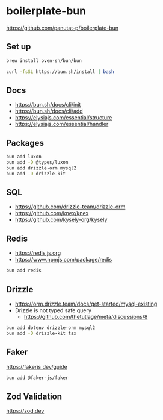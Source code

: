 # boilerplate-bun

https://github.com/panutat-p/boilerplate-bun

## Set up

```sh
brew install oven-sh/bun/bun
```

```sh
curl -fsSL https://bun.sh/install | bash
```

## Docs

- https://bun.sh/docs/cli/init
- https://bun.sh/docs/cli/add
- https://elysiajs.com/essential/structure
- https://elysiajs.com/essential/handler

## Packages

```sh
bun add luxon
bun add -D @types/luxon
bun add drizzle-orm mysql2
bun add -D drizzle-kit
```

## SQL

- https://github.com/drizzle-team/drizzle-orm
- https://github.com/knex/knex
- https://github.com/kysely-org/kysely

## Redis

- https://redis.js.org
- https://www.npmjs.com/package/redis

```sh
bun add redis
```

## Drizzle

- https://orm.drizzle.team/docs/get-started/mysql-existing
- Drizzle is not typed safe query
  - https://github.com/thetutlage/meta/discussions/8

```sh
bun add dotenv drizzle-orm mysql2
bun add -D drizzle-kit tsx
```

## Faker

https://fakerjs.dev/guide

```sh
bun add @faker-js/faker
```

## Zod Validation

https://zod.dev
